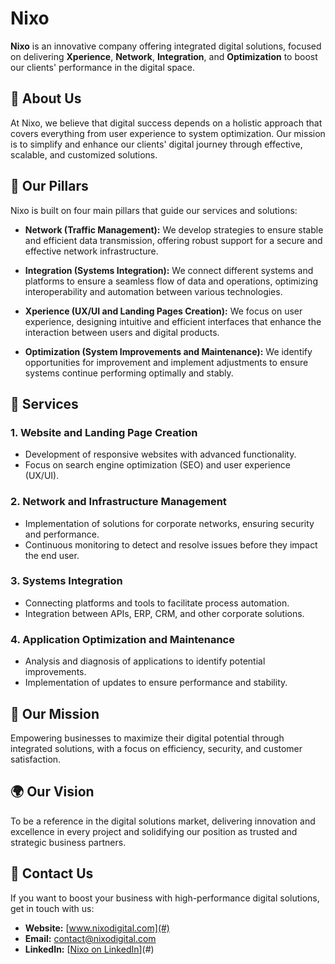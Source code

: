 # Nixo

**Nixo** is an innovative company offering integrated digital solutions, focused on delivering **Xperience**, **Network**, **Integration**, and **Optimization** to boost our clients' performance in the digital space.

## 📌 About Us

At Nixo, we believe that digital success depends on a holistic approach that covers everything from user experience to system optimization. Our mission is to simplify and enhance our clients' digital journey through effective, scalable, and customized solutions.

## 🌟 Our Pillars

Nixo is built on four main pillars that guide our services and solutions:

- **Network (Traffic Management):** We develop strategies to ensure stable and efficient data transmission, offering robust support for a secure and effective network infrastructure.

- **Integration (Systems Integration):** We connect different systems and platforms to ensure a seamless flow of data and operations, optimizing interoperability and automation between various technologies.

- **Xperience (UX/UI and Landing Pages Creation):** We focus on user experience, designing intuitive and efficient interfaces that enhance the interaction between users and digital products.

- **Optimization (System Improvements and Maintenance):** We identify opportunities for improvement and implement adjustments to ensure systems continue performing optimally and stably.

## 💼 Services

### 1. **Website and Landing Page Creation**
   - Development of responsive websites with advanced functionality.
   - Focus on search engine optimization (SEO) and user experience (UX/UI).

### 2. **Network and Infrastructure Management**
   - Implementation of solutions for corporate networks, ensuring security and performance.
   - Continuous monitoring to detect and resolve issues before they impact the end user.

### 3. **Systems Integration**
   - Connecting platforms and tools to facilitate process automation.
   - Integration between APIs, ERP, CRM, and other corporate solutions.

### 4. **Application Optimization and Maintenance**
   - Analysis and diagnosis of applications to identify potential improvements.
   - Implementation of updates to ensure performance and stability.

## 🚀 Our Mission

Empowering businesses to maximize their digital potential through integrated solutions, with a focus on efficiency, security, and customer satisfaction.

## 🌍 Our Vision

To be a reference in the digital solutions market, delivering innovation and excellence in every project and solidifying our position as trusted and strategic business partners.

## 🤝 Contact Us

If you want to boost your business with high-performance digital solutions, get in touch with us:

- **Website:** [www.nixodigital.com](#)
- **Email:** contact@nixodigital.com
- **LinkedIn:** [[Nixo on LinkedIn](https://www.linkedin.com/company/nixodigital)](#)
